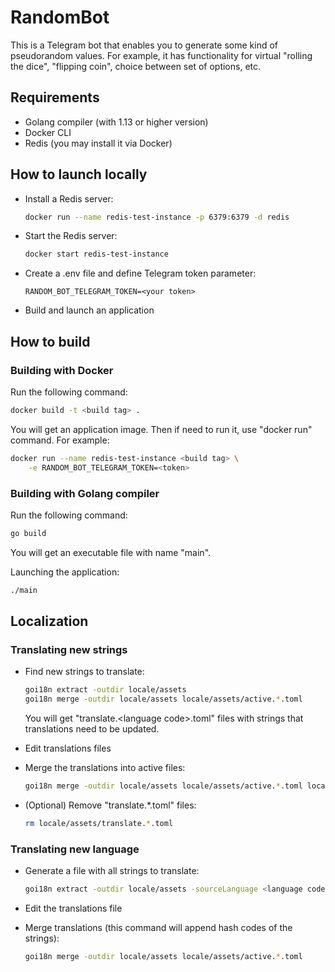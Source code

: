 # RandomBot
This is a Telegram bot that enables you to generate some kind of pseudorandom values. 
For example, it has functionality for virtual "rolling the dice", "flipping coin", choice between set of options, etc.  

## Requirements
- Golang compiler (with 1.13 or higher version)
- Docker CLI
- Redis (you may install it via Docker)

## How to launch locally
- Install a Redis server:
    ```bash
    docker run --name redis-test-instance -p 6379:6379 -d redis
    ```

- Start the Redis server:
    ```bash
    docker start redis-test-instance
    ```

- Create a .env file and define Telegram token parameter:
    ```dotenv
    RANDOM_BOT_TELEGRAM_TOKEN=<your token>
    ```

- Build and launch an application

## How to build

### Building with Docker
Run the following command:
```bash
docker build -t <build tag> .
```
You will get an application image. Then if need to run it, use "docker run" command. For example:
```bash
docker run --name redis-test-instance <build tag> \
    -e RANDOM_BOT_TELEGRAM_TOKEN=<token>
```

### Building with Golang compiler
Run the following command:
```bash
go build
```
You will get an executable file with name "main". 

Launching the application:
```bash
./main
```

## Localization

### Translating new strings
- Find new strings to translate:
    ```bash
    goi18n extract -outdir locale/assets
    goi18n merge -outdir locale/assets locale/assets/active.*.toml
    ```
    You will get "translate.\<language code\>.toml" files with strings that translations need to be updated.
    
- Edit translations files

- Merge the translations into active files:
    ```bash
    goi18n merge -outdir locale/assets locale/assets/active.*.toml locale/assets/translate.*.toml
    ```

- (Optional) Remove "translate.*.toml" files:
    ```bash
    rm locale/assets/translate.*.toml
    ```

### Translating new language
- Generate a file with all strings to translate:
    ```bash
    goi18n extract -outdir locale/assets -sourceLanguage <language code>
    ```

- Edit the translations file

- Merge translations (this command will append hash codes of the strings):
    ```bash
    goi18n merge -outdir locale/assets locale/assets/active.*.toml
    ```
